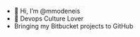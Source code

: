 - 👋 Hi, I’m @mmodeneis
- 👀 Devops Culture Lover
- Bringing my Bitbucket projects to GitHub

<!---
mmodeneis/mmodeneis is a ✨ special ✨ repository because its `README.md` (this file) appears on your GitHub profile.
You can click the Preview link to take a look at your changes.
--->

